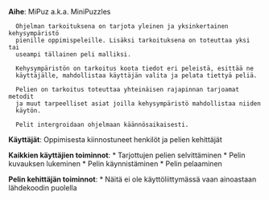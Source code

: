 **Aihe**: MiPuz a.k.a. MiniPuzzles

      Ohjelman tarkoituksena on tarjota yleinen ja yksinkertainen kehysympäristö
      pienille oppimispeleille. Lisäksi tarkoituksena on toteuttaa yksi tai
      useampi tällainen peli malliksi.

      Kehysympäristön on tarkoitus koota tiedot eri peleistä, esittää ne
      käyttäjälle, mahdollistaa käyttäjän valita ja pelata tiettyä peliä.

      Pelien on tarkoitus toteuttaa yhteinäisen rajapinnan tarjoamat metodit
      ja muut tarpeelliset asiat joilla kehysympäristö mahdollistaa niiden
      käytön.

      Pelit intergroidaan ohjelmaan käännösaikaisesti.

**Käyttäjät**: Oppimisesta kiinnostuneet henkilöt ja pelien kehittäjät

**Kaikkien käyttäjien toiminnot**:
      * Tarjottujen pelien selvittäminen
      * Pelin kuvauksen lukeminen
      * Pelin käynnistäminen
      * Pelin pelaaminen

**Pelin kehittäjän toiminnot**:
      * Näitä ei ole käyttöliittymässä vaan ainoastaan lähdekoodin puolella

